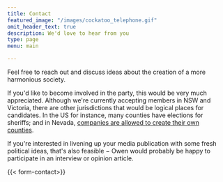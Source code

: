 ```yaml
---
title: Contact
featured_image: "/images/cockatoo_telephone.gif"
omit_header_text: true
description: We'd love to hear from you
type: page
menu: main

---
```


Feel free to reach out and discuss ideas about the creation of a more harmonious society.

If you'd like to become involved in the party, this would be very much appreciated. Although we're currently accepting members in NSW and Victoria, there are other jurisdictions that would be logical places for candidates. In the US for instance, many counties have elections for sheriffs; and in Nevada, [companies are allowed to create their own counties](https://apnews.com/article/legislature-legislation-local-governments-nevada-economy-2fa79128a7bf41073c1e9102e8a0e5f0).

If you're interested in livening up your media publication with some fresh political ideas, that's also feasible − Owen would probably be happy to participate in an interview or opinion article.

{{< form-contact>}}

